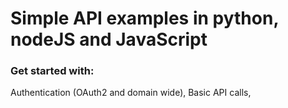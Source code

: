 # Simple API examples in python, nodeJS and JavaScript

### Get started with:

Authentication (OAuth2 and domain wide), Basic API calls, 
